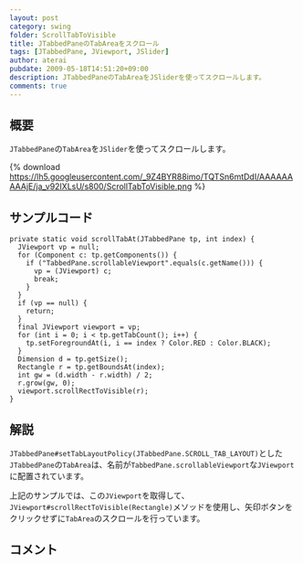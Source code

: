 ```yaml
---
layout: post
category: swing
folder: ScrollTabToVisible
title: JTabbedPaneのTabAreaをスクロール
tags: [JTabbedPane, JViewport, JSlider]
author: aterai
pubdate: 2009-05-18T14:51:20+09:00
description: JTabbedPaneのTabAreaをJSliderを使ってスクロールします。
comments: true
---
```

## 概要
`JTabbedPane`の`TabArea`を`JSlider`を使ってスクロールします。

{% download https://lh5.googleusercontent.com/_9Z4BYR88imo/TQTSn6mtDdI/AAAAAAAAAjE/ja_v92IXLsU/s800/ScrollTabToVisible.png %}

## サンプルコード
<pre class="prettyprint"><code>private static void scrollTabAt(JTabbedPane tp, int index) {
  JViewport vp = null;
  for (Component c: tp.getComponents()) {
    if ("TabbedPane.scrollableViewport".equals(c.getName())) {
      vp = (JViewport) c;
      break;
    }
  }
  if (vp == null) {
    return;
  }
  final JViewport viewport = vp;
  for (int i = 0; i &lt; tp.getTabCount(); i++) {
    tp.setForegroundAt(i, i == index ? Color.RED : Color.BLACK);
  }
  Dimension d = tp.getSize();
  Rectangle r = tp.getBoundsAt(index);
  int gw = (d.width - r.width) / 2;
  r.grow(gw, 0);
  viewport.scrollRectToVisible(r);
}
</code></pre>

## 解説
`JTabbedPane#setTabLayoutPolicy(JTabbedPane.SCROLL_TAB_LAYOUT)`とした`JTabbedPane`の`TabArea`は、名前が`TabbedPane.scrollableViewport`な`JViewport`に配置されています。

上記のサンプルでは、この`JViewport`を取得して、`JViewport#scrollRectToVisible(Rectangle)`メソッドを使用し、矢印ボタンをクリックせずに`TabArea`のスクロールを行っています。

## コメント

